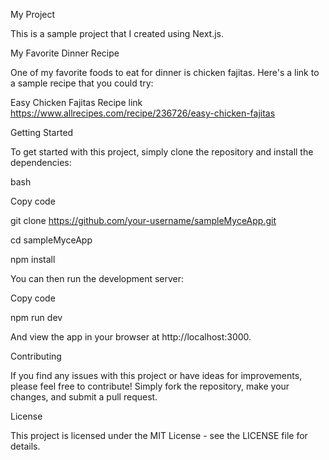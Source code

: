 My Project

This is a sample project that I created using Next.js.

My Favorite Dinner Recipe

One of my favorite foods to eat for dinner is chicken fajitas. Here's a link to a sample recipe that you could try:

Easy Chicken Fajitas Recipe link https://www.allrecipes.com/recipe/236726/easy-chicken-fajitas

Getting Started

To get started with this project, simply clone the repository and install the dependencies:

bash

Copy code

git clone https://github.com/your-username/sampleMyceApp.git

cd sampleMyceApp

npm install

You can then run the development server:

Copy code

npm run dev

And view the app in your browser at http://localhost:3000.

Contributing

If you find any issues with this project or have ideas for improvements, please feel free to contribute! Simply fork the repository, make your changes, and submit a pull request.

License

This project is licensed under the MIT License - see the LICENSE file for details.
